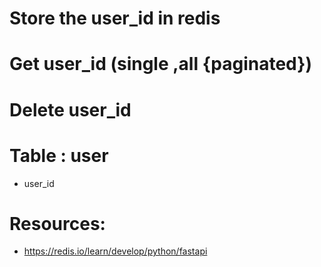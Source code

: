 # Store the user_id in redis

# Get user_id (single ,all {paginated})

# Delete user_id

# Table : user
- user_id

# Resources:
- https://redis.io/learn/develop/python/fastapi

